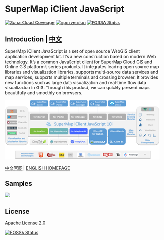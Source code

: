 # SuperMap iClient JavaScript

[![SonarCloud Coverage](https://sonarcloud.io/api/project_badges/measure?project=com.supermap%3Aiclient-javascript9&metric=coverage)](https://sonarcloud.io/dashboard?id=com.supermap%3Aiclient-javascript9)
[![npm version](https://img.shields.io/npm/v/@supermap/iclient-common.svg)](https://www.npmjs.com/org/supermapgis)
[![FOSSA Status](https://app.fossa.io/api/projects/git%2Bgithub.com%2FSuperMap%2FiClient-JavaScript.svg?type=shield)](https://app.fossa.io/projects/git%2Bgithub.com%2FSuperMap%2FiClient-JavaScript?ref=badge_shield)

## Introduction | [中文](https://github.com/SuperMap/iClient-JavaScript/blob/master/README.md)

SuperMap iClient JavaScript is a set of open source WebGIS client application development kit. It’s a new construction based on modern Web technology. It’s a common JavaScript client for SuperMap Cloud GIS and Online GIS platform’s series products. It integrates leading open source map libraries and visualization libraries, supports multi-source data services and map services, supports multiple terminals and crossing browser. It provides new functions such as large data visualization and real-time flow data visualization in GIS. Through this product, we can quickly present maps beautifully and smoothly on browsers.

![Overview](https://github.com/SuperMap/iClient-JavaScript/blob/master/.github/product_overview_en.png)

[中文官网](https://iclient.supermap.io) | [ENGLISH HOMEPAGE](https://iclient.supermap.io/en/web/index.html)

## Samples
 [![](https://www.supermap.com/pic/anlipic/201792216859921.gif)](https://iclient.supermap.io/examples/mapboxgl/editor.html#mapvPolylineTime)
 
## License
[ Apache License 2.0 ](./LICENSE)

[![FOSSA Status](https://app.fossa.io/api/projects/git%2Bgithub.com%2FSuperMap%2FiClient-JavaScript.svg?type=large)](https://app.fossa.io/projects/git%2Bgithub.com%2FSuperMap%2FiClient-JavaScript?ref=badge_large)
